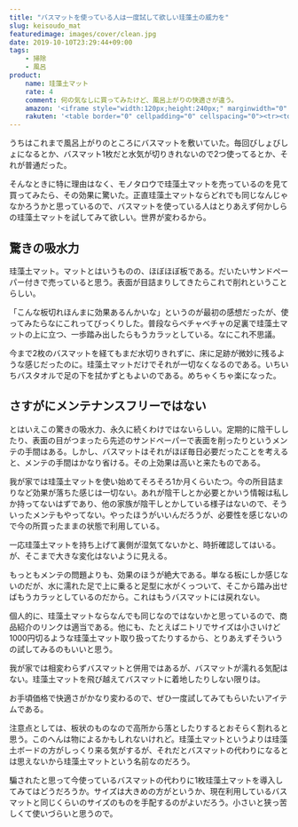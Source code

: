 ```yaml
---
title: "バスマットを使っている人は一度試して欲しい珪藻土の威力を"
slug: keisoudo_mat
featuredimage: images/cover/clean.jpg
date: 2019-10-10T23:29:44+09:00
tags:
    - 掃除
    - 風呂
product:
    name: 珪藻土マット
    rate: 4
    comment: 何の気なしに買ってみたけど、風呂上がりの快適さが違う。
    amazon: '<iframe style="width:120px;height:240px;" marginwidth="0" marginheight="0" scrolling="no" frameborder="0" src="//rcm-fe.amazon-adsystem.com/e/cm?lt1=_blank&bc1=000000&IS2=1&bg1=FFFFFF&fc1=000000&lc1=0000FF&t=illusionspace-22&language=ja_JP&o=9&p=8&l=as4&m=amazon&f=ifr&ref=as_ss_li_til&asins=B07DL34F5F&linkId=bcd678ae4fdd67712266a3644ac80b3c"></iframe>' 
    rakuten: '<table border="0" cellpadding="0" cellspacing="0"><tr><td><div style="border:1px solid #95a5a6;border-radius:.75rem;background-color:#FFFFFF;width:504px;margin:0px;padding:5px;text-align:center;overflow:hidden;"><table><tr><td style="width:240px"><a href="https://hb.afl.rakuten.co.jp/hgc/19631a16.b849917f.19631a17.c9c23fdc/?pc=https%3A%2F%2Fitem.rakuten.co.jp%2Fweiwei%2Fkmt01%2F&m=http%3A%2F%2Fm.rakuten.co.jp%2Fweiwei%2Fi%2F10020393%2F&link_type=picttext&ut=eyJwYWdlIjoiaXRlbSIsInR5cGUiOiJwaWN0dGV4dCIsInNpemUiOiIyNDB4MjQwIiwibmFtIjoxLCJuYW1wIjoicmlnaHQiLCJjb20iOjEsImNvbXAiOiJkb3duIiwicHJpY2UiOjEsImJvciI6MSwiY29sIjoxLCJiYnRuIjoxLCJwcm9kIjowfQ%3D%3D" target="_blank" rel="nofollow noopener noreferrer" style="word-wrap:break-word;"  ><img src="https://hbb.afl.rakuten.co.jp/hgb/19631a16.b849917f.19631a17.c9c23fdc/?me_id=1280948&item_id=10020393&m=https%3A%2F%2Fthumbnail.image.rakuten.co.jp%2F%400_mall%2Fweiwei%2Fcabinet%2Fshouhin-image03%2Fkmt01-rank.jpg%3F_ex%3D80x80&pc=https%3A%2F%2Fthumbnail.image.rakuten.co.jp%2F%400_mall%2Fweiwei%2Fcabinet%2Fshouhin-image03%2Fkmt01-rank.jpg%3F_ex%3D240x240&s=240x240&t=picttext" border="0" style="margin:2px" alt="[商品価格に関しましては、リンクが作成された時点と現時点で情報が変更されている場合がございます。]" title="[商品価格に関しましては、リンクが作成された時点と現時点で情報が変更されている場合がございます。]"></a></td><td style="vertical-align:top;width:248px;"><p style="font-size:12px;line-height:1.4em;text-align:left;margin:0px;padding:2px 6px;word-wrap:break-word"><a href="https://hb.afl.rakuten.co.jp/hgc/19631a16.b849917f.19631a17.c9c23fdc/?pc=https%3A%2F%2Fitem.rakuten.co.jp%2Fweiwei%2Fkmt01%2F&m=http%3A%2F%2Fm.rakuten.co.jp%2Fweiwei%2Fi%2F10020393%2F&link_type=picttext&ut=eyJwYWdlIjoiaXRlbSIsInR5cGUiOiJwaWN0dGV4dCIsInNpemUiOiIyNDB4MjQwIiwibmFtIjoxLCJuYW1wIjoicmlnaHQiLCJjb20iOjEsImNvbXAiOiJkb3duIiwicHJpY2UiOjEsImJvciI6MSwiY29sIjoxLCJiYnRuIjoxLCJwcm9kIjowfQ%3D%3D" target="_blank" rel="nofollow noopener noreferrer" style="word-wrap:break-word;"  >【送料無料】【10/10限定10%OFFクーポン配布】≪楽天ランキング1位≫ 珪藻土バスマット バスマット 珪藻土 マット 珪藻土マット Lサイズ 60cm 珪藻土 バスマット 足拭きマット 足ふきマット お風呂マット 吸水 速乾 おしゃれ かわいい バス用品</a><br><span >価格：1680円（税込、送料別)</span> <span style="color:#BBB">(2019/10/10時点)</span></p><div style="margin:10px;"><a href="https://hb.afl.rakuten.co.jp/hgc/19631a16.b849917f.19631a17.c9c23fdc/?pc=https%3A%2F%2Fitem.rakuten.co.jp%2Fweiwei%2Fkmt01%2F&m=http%3A%2F%2Fm.rakuten.co.jp%2Fweiwei%2Fi%2F10020393%2F&link_type=picttext&ut=eyJwYWdlIjoiaXRlbSIsInR5cGUiOiJwaWN0dGV4dCIsInNpemUiOiIyNDB4MjQwIiwibmFtIjoxLCJuYW1wIjoicmlnaHQiLCJjb20iOjEsImNvbXAiOiJkb3duIiwicHJpY2UiOjEsImJvciI6MSwiY29sIjoxLCJiYnRuIjoxLCJwcm9kIjowfQ%3D%3D" target="_blank" rel="nofollow noopener noreferrer" style="word-wrap:break-word;"  ><img src="https://static.affiliate.rakuten.co.jp/makelink/rl.svg" style="float:left;max-height:27px;width:auto;margin-top:0"></a><a href="https://hb.afl.rakuten.co.jp/hgc/19631a16.b849917f.19631a17.c9c23fdc/?pc=https%3A%2F%2Fitem.rakuten.co.jp%2Fweiwei%2Fkmt01%2F%3Fscid%3Daf_pc_bbtn&m=http%3A%2F%2Fm.rakuten.co.jp%2Fweiwei%2Fi%2F10020393%2F%3Fscid%3Daf_pc_bbtn&link_type=picttext&ut=eyJwYWdlIjoiaXRlbSIsInR5cGUiOiJwaWN0dGV4dCIsInNpemUiOiIyNDB4MjQwIiwibmFtIjoxLCJuYW1wIjoicmlnaHQiLCJjb20iOjEsImNvbXAiOiJkb3duIiwicHJpY2UiOjEsImJvciI6MSwiY29sIjoxLCJiYnRuIjoxLCJwcm9kIjowfQ==" target="_blank" rel="nofollow noopener noreferrer" style="word-wrap:break-word;"  ><div style="float:right;width:41%;height:27px;background-color:#bf0000;color:#fff !important;font-size:12px;font-weight:500;line-height:27px;margin-left:1px;padding: 0 12px;border-radius:16px;cursor:pointer;text-align:center;">楽天で購入</div></a></div></td><tr></table></div><br><p style="color:#000000;font-size:12px;line-height:1.4em;margin:5px;word-wrap:break-word"></p></td></tr></table>'
---
```


うちはこれまで風呂上がりのところにバスマットを敷いていた。毎回びしょびしょになるとか、バスマット1枚だと水気が切りきれないので2つ使ってるとか、それが普通だった。

そんなときに特に理由はなく、モノタロウで珪藻土マットを売っているのを見て買ってみたら、その効果に驚いた。正直珪藻土マットならどれでも同じなんじゃなかろうかと思っているので、バスマットを使っている人はとりあえず何かしらの珪藻土マットを試してみて欲しい。世界が変わるから。

<!--more-->

## 驚きの吸水力

珪藻土マット。マットとはいうものの、ほぼほぼ板である。だいたいサンドペーパー付きで売っていると思う。表面が目詰まりしてきたらこれで削れということらしい。

「こんな板切れほんまに効果あるんかいな」というのが最初の感想だったが、使ってみたらなにこれってびっくりした。普段ならベチャベチャの足裏で珪藻土マットの上に立つ、一歩踏み出したらもうカラッとしている。なにこれ不思議。

今まで2枚のバスマットを経てもまだ水切りきれずに、床に足跡が微妙に残るような感じだったのに。珪藻土マットだけでそれが一切なくなるのである。いちいちバスタオルで足の下を拭かずともよいのである。めちゃくちゃ楽になった。

## さすがにメンテナンスフリーではない

とはいえこの驚きの吸水力、永久に続くわけではないらしい。定期的に陰干ししたり、表面の目がつまったら先述のサンドペーパーで表面を削ったりというメンテの手間はある。しかし、バスマットはそれがほぼ毎日必要だったことを考えると、メンテの手間はかなり省ける。その上効果は高いと来たものである。

我が家では珪藻土マットを使い始めてそろそろ1か月くらいたつ。今の所目詰まりなど効果が落ちた感じは一切ない。あれが陰干しとか必要とかいう情報は私しか持ってないはずであり、他の家族が陰干しとかしている様子はないので、そういったメンテもやってない。やったほうがいいんだろうが、必要性を感じないので今の所買ったままの状態で利用している。

一応珪藻土マットを持ち上げて裏側が湿気てないかと、時折確認してはいる。が、そこまで大きな変化はないように見える。

もっともメンテの問題よりも、効果のほうが絶大である。単なる板にしか感じないのだが、水に濡れた足で上に乗ると足型に水がくっついて、そこから踏み出せばもうカラッとしているのだから。これはもうバスマットには戻れない。

個人的に、珪藻土マットならなんでも同じなのではないかと思っているので、商品紹介のリンクは適当である。他にも、たとえばニトリでサイズは小さいけど1000円切るような珪藻土マット取り扱ってたりするから、とりあえずそういうの試してみるのもいいと思う。

我が家では相変わらずバスマットと併用ではあるが、バスマットが濡れる気配はない。珪藻土マットを飛び越えてバスマットに着地したりしない限りは。

お手頃価格で快適さがかなり変わるので、ぜひ一度試してみてもらいたいアイテムである。

注意点としては、板状のものなので高所から落としたりするとおそらく割れると思う。このへんは物によるかもしれないけれど。珪藻土マットというよりは珪藻土ボードの方がしっくり来る気がするが、それだとバスマットの代わりになるとは思えないから珪藻土マットという名前なのだろう。

騙されたと思って今使っているバスマットの代わりに1枚珪藻土マットを導入してみてはどうだろうか。サイズは大きめの方がというか、現在利用しているバスマットと同じくらいのサイズのものを手配するのがよいだろう。小さいと狭っ苦しくて使いづらいと思うので。